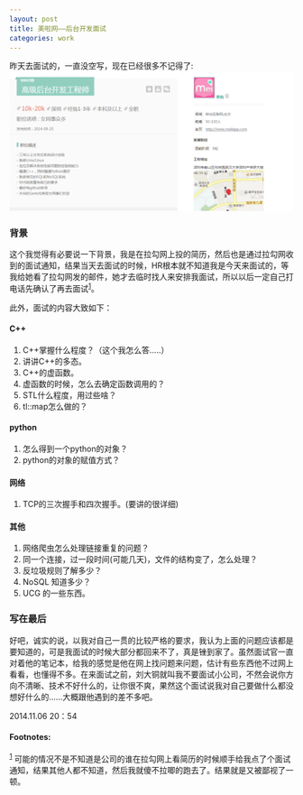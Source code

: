 ```yaml
---
layout: post
title: 美啦网——后台开发面试
categories: work
---
```


昨天去面试的，一直没空写，现在已经很多不记得了:<br />
<img src="/images/201410/20141106_meila_interview.jpg" width="700px" alt="美啦网"/> <br />

### 背景 ###

这个我觉得有必要说一下背景，我是在拉勾网上投的简历，然后也是通过拉勾网收到的面试通知，结果当天去面试的时候，HR根本就不知道我是今天来面试的，等我给她看了拉勾网发的邮件，她才去临时找人来安排我面试，所以以后一定自己打电话先确认了再去面试<sup><a href="#fn:1" name="fnref:1">1</a></sup>。

此外，面试的内容大致如下：

#### C++ ####

1. C++掌握什么程度？（这个我怎么答.....）
2. 讲讲C++的多态。
3. C++的虚函数。
4. 虚函数的时候，怎么去确定函数调用的？
5. STL什么程度，用过些啥？
6. tl::map怎么做的？

#### python ####

1. 怎么得到一个python的对象？
2. python的对象的赋值方式？


#### 网络 ####

1. TCP的三次握手和四次握手。(要讲的很详细)


#### 其他 ####

1. 网络爬虫怎么处理链接重复的问题？
2. 同一个连接，过一段时间(可能几天)，文件的结构变了，怎么处理？
3. 反垃圾规则了解多少？
4. NoSQL  知道多少？
5. UCG 的一些东西。


### 写在最后 ###

好吧，诚实的说，以我对自己一贯的比较严格的要求，我认为上面的问题应该都是要知道的，可是我面试的时候大部分都回来不了，真是锉到家了。虽然面试官一直对着他的笔记本，给我的感觉是他在网上找问题来问题，估计有些东西他不过网上看看，也懂得不多。在来面试之前，刘大铜就叫我不要面试小公司，不然会说你方向不清晰、技术不好什么的，让你很不爽，果然这个面试说我对自己要做什么都没想好什么的......大概跟他遇到的差不多吧。

2014.11.06 20：54


#### Footnotes: ####

<sup><a href="#fnref:1" name="fn:1">1</a></sup> 可能的情况不是不知道是公司的谁在拉勾网上看简历的时候顺手给我点了个面试通知，结果其他人都不知道，然后我就傻不拉唧的跑去了。结果就是又被鄙视了一顿。